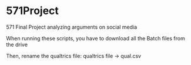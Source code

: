 # 571Project
571 Final Project analyzing arguments on social media

When running these scripts, you have to download all the Batch files from the drive

Then, rename the qualtrics file:
qualtrics file -> qual.csv
